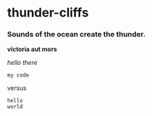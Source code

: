 # thunder-cliffs
### Sounds of the ocean create the thunder.

**victoria aut mors**

*hello there*

`my code` 

versus 

```
hello
world
```
